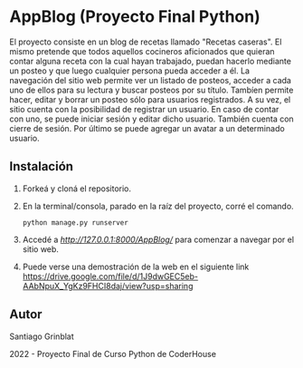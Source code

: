 # AppBlog (Proyecto Final Python)

El proyecto consiste en un blog de recetas llamado "Recetas caseras". El mismo pretende que todos aquellos cocineros aficionados que quieran contar alguna receta con la cual hayan trabajado, puedan hacerlo mediante un posteo y que luego cualquier persona pueda acceder a él.
La navegación del sitio web permite ver un listado de posteos, acceder a cada uno de ellos para su lectura y buscar posteos por su título. Tambíen permite hacer, editar y borrar un posteo sólo para usuarios registrados.
A su vez, el sitio cuenta con la posibilidad de registrar un usuario. En caso de contar con uno, se puede iniciar sesión y editar dicho usuario. También cuenta con cierre de sesión.
Por último se puede agregar un avatar a un determinado usuario.

## Instalación

1. Forkeá y cloná el repositorio.

2. En la terminal/consola, parado en la raíz del proyecto, corré el comando.

   ```
   python manage.py runserver
   ```

3. Accedé a *http://127.0.0.1:8000/AppBlog/* para comenzar a navegar por el sitio web.

4. Puede verse una demostración de la web en el siguiente link https://drive.google.com/file/d/1J9dwGEC5eb-AAbNpuX_YgKz9FHCI8daj/view?usp=sharing


## Autor

Santiago Grinblat

2022 - Proyecto Final de Curso Python de CoderHouse
